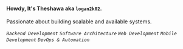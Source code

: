 #### Howdy, It's Theshawa aka `logan2k02`.

Passionate about building scalable and available systems.

*`Backend Development` `Software Architecture` `Web Development` `Mobile Development` `DevOps & Automation`*

